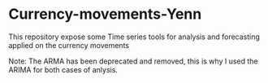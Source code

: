 # Currency-movements-Yenn
This repository expose some Time series tools for analysis and forecasting applied on the currency movements

Note: The ARMA has been deprecated and removed, this is why I used the ARIMA for both cases of anlysis. 
